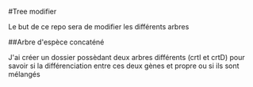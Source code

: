 #Tree modifier

Le but de ce repo sera de modifier les différents arbres 

##Arbre d'espèce concaténé

J'ai créer un dossier possèdant deux arbres différents (crtI et crtD) pour savoir si la différenciation entre ces deux gènes et propre ou si ils sont mélangés

